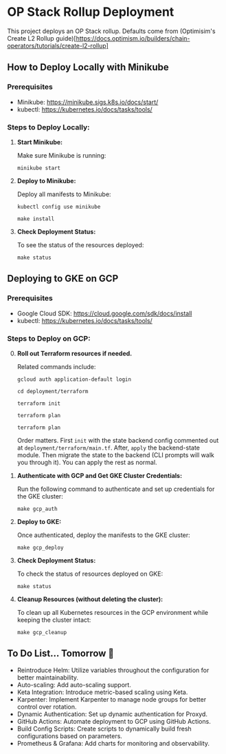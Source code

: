 # OP Stack Rollup Deployment

This project deploys an OP Stack rollup. Defaults come from (Optimisim's Create L2 Rollup guide)[https://docs.optimism.io/builders/chain-operators/tutorials/create-l2-rollup]

## How to Deploy Locally with Minikube

### Prerequisites
- Minikube: https://minikube.sigs.k8s.io/docs/start/
- kubectl: https://kubernetes.io/docs/tasks/tools/

### Steps to Deploy Locally:

1. **Start Minikube:**

   Make sure Minikube is running:

   `minikube start`

2. **Deploy to Minikube:**

   Deploy all manifests to Minikube:
    
   `kubectl config use minikube`

   `make install`

3. **Check Deployment Status:**

   To see the status of the resources deployed:

   `make status`


## Deploying to GKE on GCP

### Prerequisites
- Google Cloud SDK: https://cloud.google.com/sdk/docs/install
- kubectl: https://kubernetes.io/docs/tasks/tools/

### Steps to Deploy on GCP:

0. **Roll out Terraform resources if needed.**

    Related commands include: 

    `gcloud auth application-default login`
    
    `cd deployment/terraform`
    
    `terraform init`
    
    `terraform plan`
    
    `terraform plan`
    
    Order matters. First `init` with the state backend config commented out at `deployment/terraform/main.tf`. 
    After, `apply` the backend-state module. Then migrate the state to the backend (CLI prompts will walk you through it). You can apply the rest as normal. 
    

1. **Authenticate with GCP and Get GKE Cluster Credentials:**

   Run the following command to authenticate and set up credentials for the GKE cluster:

   `make gcp_auth`

2. **Deploy to GKE:**

   Once authenticated, deploy the manifests to the GKE cluster:

   `make gcp_deploy`

3. **Check Deployment Status:**

   To check the status of resources deployed on GKE:

   `make status`

4. **Cleanup Resources (without deleting the cluster):**

   To clean up all Kubernetes resources in the GCP environment while keeping the cluster intact:

   `make gcp_cleanup`

## To Do List... Tomorrow 🤞

- Reintroduce Helm: Utilize variables throughout the configuration for better maintainability.
- Auto-scaling: Add auto-scaling support.
- Keta Integration: Introduce metric-based scaling using Keta.
- Karpenter: Implement Karpenter to manage node groups for better control over rotation.
- Dynamic Authentication: Set up dynamic authentication for Proxyd.
- GitHub Actions: Automate deployment to GCP using GitHub Actions.
- Build Config Scripts: Create scripts to dynamically build fresh configurations based on parameters.
- Prometheus & Grafana: Add charts for monitoring and observability.
